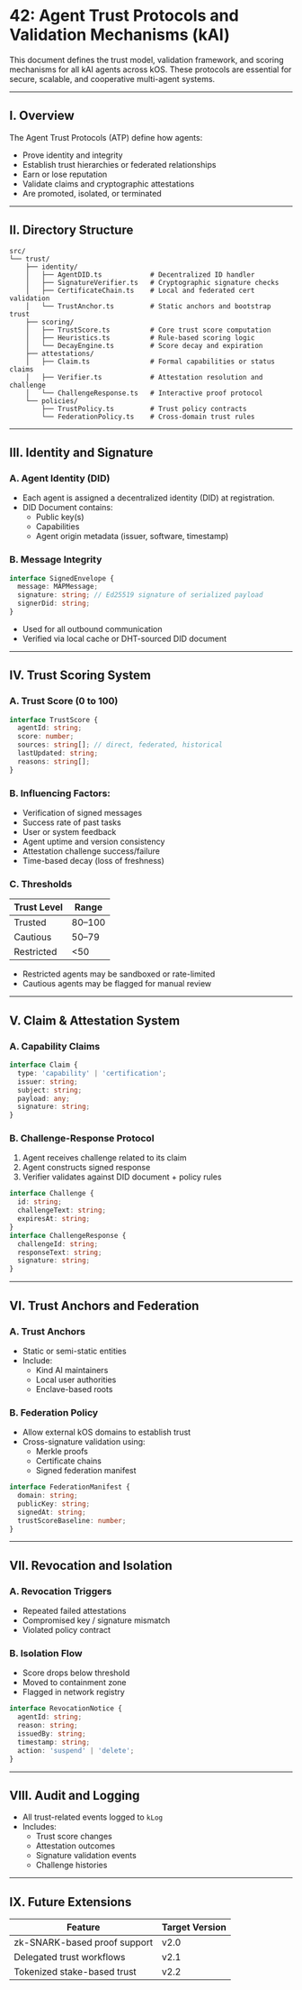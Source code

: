 # 42: Agent Trust Protocols and Validation Mechanisms (kAI)

This document defines the trust model, validation framework, and scoring mechanisms for all kAI agents across kOS. These protocols are essential for secure, scalable, and cooperative multi-agent systems.

---

## I. Overview

The Agent Trust Protocols (ATP) define how agents:
- Prove identity and integrity
- Establish trust hierarchies or federated relationships
- Earn or lose reputation
- Validate claims and cryptographic attestations
- Are promoted, isolated, or terminated

---

## II. Directory Structure

```text
src/
└── trust/
    ├── identity/
    │   ├── AgentDID.ts            # Decentralized ID handler
    │   ├── SignatureVerifier.ts   # Cryptographic signature checks
    │   ├── CertificateChain.ts    # Local and federated cert validation
    │   └── TrustAnchor.ts         # Static anchors and bootstrap trust
    ├── scoring/
    │   ├── TrustScore.ts          # Core trust score computation
    │   ├── Heuristics.ts          # Rule-based scoring logic
    │   └── DecayEngine.ts         # Score decay and expiration
    ├── attestations/
    │   ├── Claim.ts               # Formal capabilities or status claims
    │   ├── Verifier.ts            # Attestation resolution and challenge
    │   └── ChallengeResponse.ts   # Interactive proof protocol
    └── policies/
        ├── TrustPolicy.ts         # Trust policy contracts
        └── FederationPolicy.ts    # Cross-domain trust rules
```

---

## III. Identity and Signature

### A. Agent Identity (DID)
- Each agent is assigned a decentralized identity (DID) at registration.
- DID Document contains:
  - Public key(s)
  - Capabilities
  - Agent origin metadata (issuer, software, timestamp)

### B. Message Integrity
```ts
interface SignedEnvelope {
  message: MAPMessage;
  signature: string; // Ed25519 signature of serialized payload
  signerDid: string;
}
```
- Used for all outbound communication
- Verified via local cache or DHT-sourced DID document

---

## IV. Trust Scoring System

### A. Trust Score (0 to 100)
```ts
interface TrustScore {
  agentId: string;
  score: number;
  sources: string[]; // direct, federated, historical
  lastUpdated: string;
  reasons: string[];
}
```

### B. Influencing Factors:
- Verification of signed messages
- Success rate of past tasks
- User or system feedback
- Agent uptime and version consistency
- Attestation challenge success/failure
- Time-based decay (loss of freshness)

### C. Thresholds
| Trust Level | Range  |
|-------------|--------|
| Trusted     | 80–100 |
| Cautious    | 50–79  |
| Restricted  | <50    |

- Restricted agents may be sandboxed or rate-limited
- Cautious agents may be flagged for manual review

---

## V. Claim & Attestation System

### A. Capability Claims
```ts
interface Claim {
  type: 'capability' | 'certification';
  issuer: string;
  subject: string;
  payload: any;
  signature: string;
}
```

### B. Challenge-Response Protocol
1. Agent receives challenge related to its claim
2. Agent constructs signed response
3. Verifier validates against DID document + policy rules

```ts
interface Challenge {
  id: string;
  challengeText: string;
  expiresAt: string;
}
interface ChallengeResponse {
  challengeId: string;
  responseText: string;
  signature: string;
}
```

---

## VI. Trust Anchors and Federation

### A. Trust Anchors
- Static or semi-static entities
- Include:
  - Kind AI maintainers
  - Local user authorities
  - Enclave-based roots

### B. Federation Policy
- Allow external kOS domains to establish trust
- Cross-signature validation using:
  - Merkle proofs
  - Certificate chains
  - Signed federation manifest

```ts
interface FederationManifest {
  domain: string;
  publicKey: string;
  signedAt: string;
  trustScoreBaseline: number;
}
```

---

## VII. Revocation and Isolation

### A. Revocation Triggers
- Repeated failed attestations
- Compromised key / signature mismatch
- Violated policy contract

### B. Isolation Flow
- Score drops below threshold
- Moved to containment zone
- Flagged in network registry

```ts
interface RevocationNotice {
  agentId: string;
  reason: string;
  issuedBy: string;
  timestamp: string;
  action: 'suspend' | 'delete';
}
```

---

## VIII. Audit and Logging
- All trust-related events logged to `kLog`
- Includes:
  - Trust score changes
  - Attestation outcomes
  - Signature validation events
  - Challenge histories

---

## IX. Future Extensions

| Feature                        | Target Version |
|-------------------------------|----------------|
| zk-SNARK-based proof support  | v2.0            |
| Delegated trust workflows     | v2.1            |
| Tokenized stake-based trust   | v2.2            |

